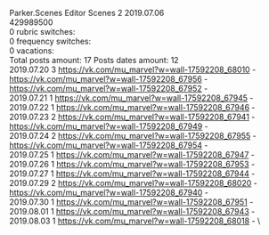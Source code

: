 Parker.Scenes	Editor Scenes 2 2019.07.06\
429989500\
0 rubric switches:\
0 frequency switches:\
0 vacations:\
Total posts amount: 17	Posts dates amount: 12\
2019.07.20 3 https://vk.com/mu_marvel?w=wall-17592208_68010 - https://vk.com/mu_marvel?w=wall-17592208_67956 - https://vk.com/mu_marvel?w=wall-17592208_67952 - \
2019.07.21 1 https://vk.com/mu_marvel?w=wall-17592208_67945 - \
2019.07.22 1 https://vk.com/mu_marvel?w=wall-17592208_67946 - \
2019.07.23 2 https://vk.com/mu_marvel?w=wall-17592208_67941 - https://vk.com/mu_marvel?w=wall-17592208_67949 - \
2019.07.24 2 https://vk.com/mu_marvel?w=wall-17592208_67955 - https://vk.com/mu_marvel?w=wall-17592208_67954 - \
2019.07.25 1 https://vk.com/mu_marvel?w=wall-17592208_67947 - \
2019.07.26 1 https://vk.com/mu_marvel?w=wall-17592208_67953 - \
2019.07.27 1 https://vk.com/mu_marvel?w=wall-17592208_67944 - \
2019.07.29 2 https://vk.com/mu_marvel?w=wall-17592208_68020 - https://vk.com/mu_marvel?w=wall-17592208_67940 - \
2019.07.30 1 https://vk.com/mu_marvel?w=wall-17592208_67951 - \
2019.08.01 1 https://vk.com/mu_marvel?w=wall-17592208_67943 - \
2019.08.03 1 https://vk.com/mu_marvel?w=wall-17592208_68018 - \

